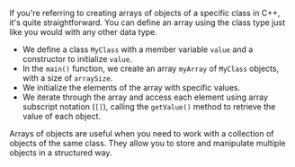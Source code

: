 If you're referring to creating arrays of objects of a specific class in C++, it's quite straightforward. You can define an array using the class type just like you would with any other data type.


- We define a class `MyClass` with a member variable `value` and a constructor to initialize `value`.
- In the `main()` function, we create an array `myArray` of `MyClass` objects, with a size of `arraySize`.
- We initialize the elements of the array with specific values.
- We iterate through the array and access each element using array subscript notation (`[]`), calling the `getValue()` method to retrieve the value of each object.

Arrays of objects are useful when you need to work with a collection of objects of the same class. They allow you to store and manipulate multiple objects in a structured way.